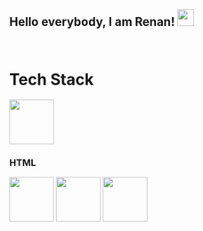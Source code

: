## Hello everybody, I am Renan! <img src="https://media.giphy.com/media/hvRJCLFzcasrR4ia7z/giphy.gif" width="30">
</br>

# Tech Stack

<div aling="center">
 
  <img width="80" src="https://cdn.jsdelivr.net/gh/devicons/devicon@latest/icons/html5/html5-original.svg" />
  <h3>HTML</h3>
  <img width="80" src="https://cdn.jsdelivr.net/gh/devicons/devicon@latest/icons/css3/css3-original.svg" />
  <img width="80" src="https://cdn.jsdelivr.net/gh/devicons/devicon@latest/icons/javascript/javascript-original.svg" />
  <img width="80" src="https://cdn.jsdelivr.net/gh/devicons/devicon@latest/icons/vscode/vscode-original.svg" />
</div>
